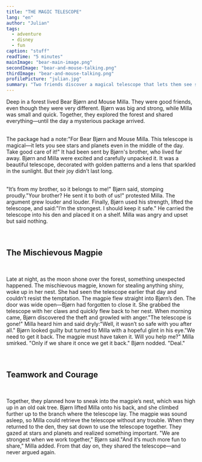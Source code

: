 ```yaml
---
title: "THE MAGIC TELESCOPE"
lang: "en"
author: "Julian"
tags:
  - adventure
  - disney
  - fun
caption: "stuff"
readTime: "5 minutes"
mainImage: "bear-main-image.png"
secondImage: "bear-and-mouse-talking.png"
thirdImage: "bear-and-mouse-talking.png"
profilePicture: "julian.jpg"
summary: "Two friends discover a magical telescope that lets them see stars even in the middle of the day. Excited by the gift, they are soon caught up in a disagreement over who it truly belongs to. When the telescope is stolen, they must put aside their differences and work together to get it back."
---
```


Deep in a forest lived Bear Bjørn and Mouse Milla. They were good friends, even though they were very different. Bjørn was big and strong, while Milla was small and quick. Together, they explored the forest and shared everything—until the day a mysterious package arrived.
<br>
<br>

The package had a note:"For Bear Bjørn and Mouse Milla. This telescope is magical—it lets you see stars and planets even in the middle of the day. Take good care of it!"
It had been sent by Bjørn's brother, who lived far away. Bjørn and Milla were excited and carefully unpacked it. It was a beautiful telescope, decorated with golden patterns and a lens that sparkled in the sunlight.
But their joy didn’t last long.
<br>
<br>

"It’s from my brother, so it belongs to me!" Bjørn said, stomping proudly."Your brother? He sent it to both of us!" protested Milla.
The argument grew louder and louder. Finally, Bjørn used his strength, lifted the telescope, and said:"I’m the strongest. I should keep it safe."
He carried the telescope into his den and placed it on a shelf. Milla was angry and upset but said nothing.
<br>
<br>
<br>

## The Mischievous Magpie

<br>

Late at night, as the moon shone over the forest, something unexpected happened. The mischievous magpie, known for stealing anything shiny, woke up in her nest. She had seen the telescope earlier that day and couldn’t resist the temptation.
The magpie flew straight into Bjørn’s den. The door was wide open—Bjørn had forgotten to close it. She grabbed the telescope with her claws and quickly flew back to her nest.
When morning came, Bjørn discovered the theft and growled with anger."The telescope is gone!"
Milla heard him and said dryly:"Well, it wasn’t so safe with you after all."
Bjørn looked guilty but turned to Milla with a hopeful glint in his eye."We need to get it back. The magpie must have taken it. Will you help me?"
Milla smirked. "Only if we share it once we get it back."
Bjørn nodded. "Deal."
<br>
<br>
<br>

## Teamwork and Courage

<br>

Together, they planned how to sneak into the magpie’s nest, which was high up in an old oak tree. Bjørn lifted Milla onto his back, and she climbed further up to the branch where the telescope lay. The magpie was sound asleep, so Milla could retrieve the telescope without any trouble.
When they returned to the den, they sat down to use the telescope together. They gazed at stars and planets and realized something important.
"We are strongest when we work together," Bjørn said."And it’s much more fun to share," Milla added.
From that day on, they shared the telescope—and never argued again.
